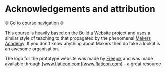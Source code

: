 Acknowledgements and attribution
================================

[:globe_with_meridians: Go to course navigation :globe_with_meridians:](./navigation.md)

This course is heavily based on the [Build a Website](https://github.com/makersacademy/build-a-website) project and uses a similar style of teaching to that propagated by the phenomenal [Makers Academy](http://www.makersacademy.com/). If you don't know anything about Makers then do take a look it is an awesome organisation.

The logo for the prototype website was made by [Freepik](www.freepik.com) and was made available through [www.flaticon.com](www.flaticon.com) - a great resource
